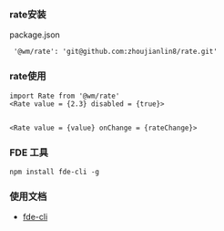 ### rate安装
package.json

`````
 '@wm/rate': 'git@github.com:zhoujianlin8/rate.git'
`````
### rate使用

````
import Rate from '@wm/rate'
<Rate value = {2.3} disabled = {true}>


<Rate value = {value} onChange = {rateChange}>

````
### FDE 工具
```
npm install fde-cli -g
```

### 使用文档
* [fde-cli](https://www.npmjs.com/package/fde-cli)


